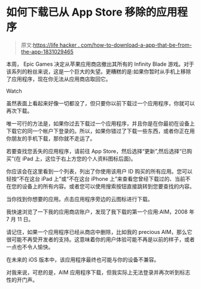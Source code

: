 # 如何下载已从 App Store 移除的应用程序

> 原文:[https://life hacker . com/how-to-download-a-app-that-be-from-the-app-1831029465](https://lifehacker.com/how-to-download-an-app-thats-been-removed-from-the-app-1831029465)

本周， Epic Games 决定从苹果应用商店撤出其所有的 Infinity Blade 游戏。对于该系列的粉丝来说，这是一个巨大的失望。更糟糕的是:如果你暂时从手机上移除了应用程序，现在你无法从应用商店取回它。

Watch

虽然表面上看起来好像一切都没了，但只要你以前下载过一个应用程序，你就可以再次下载。

唯一可行的方法是，如果你过去下载过一个应用程序，并且你是在你最初在设备上下载它的同一个帐户下登录的。所以，如果你错过了下载一些东西，或者你正在用你朋友的手机下载，那你就不走运了。

若要查找您丢失的应用程序，请前往 App Store，然后选择“更新”,然后选择“已购买”(在 iPad 上，这位于右上方您的个人资料图标后面)。

你应该会在这里看到一个列表，列出了你使用该用户 ID 购买的所有应用。您可以轻按“不在这台 iPad 上”或“不在这台 iPhone 上”来查看您曾经下载过的、当前不在您的设备上的所有内容。或者您可以使用搜索按钮直接跳转到您要查找的内容。

当你找到你想要的应用。点击应用程序旁边的云图标进行下载。

我快速浏览了一下我的应用商店账户，发现了我下载的第一个应用:AIM，2008 年 7 月 11 日。

请记住，如果一个应用程序已经从商店中删除，比如我的 precious AIM，那么它很可能不再受开发者的支持。这意味着你的用户体验可能不再是以前的样子，或者一点也不令人愉快。

在未来的 iOS 版本中，该应用程序最终也可能与你的设备不兼容。

对我来说，可悲的是，AIM 应用程序下载，但我实际上无法登录并再次听到标志性的开门声。